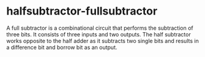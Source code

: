 # halfsubtractor-fullsubtractor
A full subtractor is a combinational circuit that performs the subtraction of three bits. It consists of three inputs and two outputs. The half subtractor works opposite to the half adder as it subtracts two single bits and results in a difference bit and borrow bit as an output.
